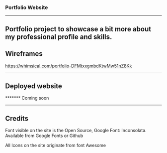### Portfolio Website
----

Portfolio project to showcase a bit more about my professional profile and skills.
---
Wireframes
---
https://whimsical.com/portfolio-DFMtxxgmbdKtwMw51nZ8Kk

---
Deployed website
---
******* Coming soon

---
Credits
---
Font visible on the site is the Open Source, Google Font: Inconsolata.
Available from Google Fonts or Github

All Icons on the site originate from font Awesome

